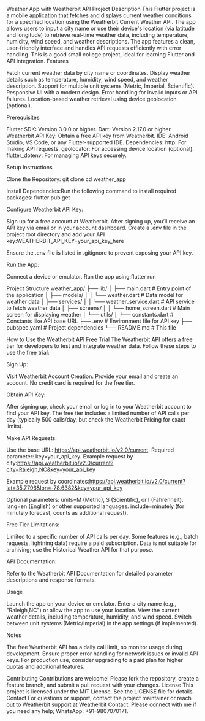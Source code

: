Weather App with Weatherbit API
Project Description
This Flutter project is a mobile application that fetches and displays current weather conditions for a specified location using the Weatherbit Current Weather API. The app allows users to input a city name or use their device's location (via latitude and longitude) to retrieve real-time weather data, including temperature, humidity, wind speed, and weather descriptions. The app features a clean, user-friendly interface and handles API requests efficiently with error handling. This is a good small college project, ideal for learning Flutter and API integration.
Features

Fetch current weather data by city name or coordinates.
Display weather details such as temperature, humidity, wind speed, and weather description.
Support for multiple unit systems (Metric, Imperial, Scientific).
Responsive UI with a modern design.
Error handling for invalid inputs or API failures.
Location-based weather retrieval using device geolocation (optional).

Prerequisites

Flutter SDK: Version 3.0.0 or higher.
Dart: Version 2.17.0 or higher.
Weatherbit API Key: Obtain a free API key from Weatherbit.
IDE: Android Studio, VS Code, or any Flutter-supported IDE.
Dependencies:
http: For making API requests.
geolocator: For accessing device location (optional).
flutter_dotenv: For managing API keys securely.



Setup Instructions

Clone the Repository:
git clone <repository-url>
cd weather_app


Install Dependencies:Run the following command to install required packages:
flutter pub get


Configure Weatherbit API Key:

Sign up for a free account at Weatherbit.
After signing up, you’ll receive an API key via email or in your account dashboard.
Create a .env file in the project root directory and add your API key:WEATHERBIT_API_KEY=your_api_key_here


Ensure the .env file is listed in .gitignore to prevent exposing your API key.


Run the App:

Connect a device or emulator.
Run the app using:flutter run





Project Structure
weather_app/
├── lib/
│   ├── main.dart              # Entry point of the application
│   ├── models/
│   │   └── weather.dart       # Data model for weather data
│   ├── services/
│   │   └── weather_service.dart # API service to fetch weather data
│   ├── screens/
│   │   └── home_screen.dart   # Main screen for displaying weather
│   └── utils/
│       └── constants.dart      # Constants like API base URL
├── .env                       # Environment file for API key
├── pubspec.yaml               # Project dependencies
└── README.md                  # This file

How to Use the Weatherbit API Free Trial
The Weatherbit API offers a free tier for developers to test and integrate weather data. Follow these steps to use the free trial:

Sign Up:

Visit Weatherbit Account Creation.
Provide your email and create an account. No credit card is required for the free tier.


Obtain API Key:

After signing up, check your email or log in to your Weatherbit account to find your API key.
The free tier includes a limited number of API calls per day (typically 500 calls/day, but check the Weatherbit Pricing for exact limits).


Make API Requests:

Use the base URL: https://api.weatherbit.io/v2.0/current.
Required parameter: key=your_api_key.
Example request by city:https://api.weatherbit.io/v2.0/current?city=Raleigh,NC&key=your_api_key


Example request by coordinates:https://api.weatherbit.io/v2.0/current?lat=35.7796&lon=-78.6382&key=your_api_key


Optional parameters:
units=M (Metric), S (Scientific), or I (Fahrenheit).
lang=en (English) or other supported languages.
include=minutely (for minutely forecast, counts as additional request).




Free Tier Limitations:

Limited to a specific number of API calls per day.
Some features (e.g., batch requests, lightning data) require a paid subscription.
Data is not suitable for archiving; use the Historical Weather API for that purpose.


API Documentation:

Refer to the Weatherbit API Documentation for detailed parameter descriptions and response formats.



Usage

Launch the app on your device or emulator.
Enter a city name (e.g., "Raleigh,NC") or allow the app to use your location.
View the current weather details, including temperature, humidity, and wind speed.
Switch between unit systems (Metric/Imperial) in the app settings (if implemented).

Notes

The free Weatherbit API has a daily call limit, so monitor usage during development.
Ensure proper error handling for network issues or invalid API keys.
For production use, consider upgrading to a paid plan for higher quotas and additional features.

Contributing
Contributions are welcome! Please fork the repository, create a feature branch, and submit a pull request with your changes.
License
This project is licensed under the MIT License. See the LICENSE file for details.
Contact
For questions or support, contact the project maintainer or reach out to Weatherbit support at Weatherbit Contact. Please connect with me if you need any help; WhatsApp: +91-9807070171.